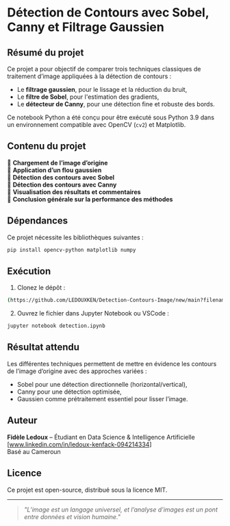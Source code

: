 # Détection de Contours avec Sobel, Canny et Filtrage Gaussien 

## Résumé du projet

Ce projet a pour objectif de comparer trois techniques classiques de traitement d’image appliquées à la détection de contours :
- Le **filtrage gaussien**, pour le lissage et la réduction du bruit,
- Le **filtre de Sobel**, pour l'estimation des gradients,
- Le **détecteur de Canny**, pour une détection fine et robuste des bords.

Ce notebook Python a été conçu pour être exécuté sous Python 3.9 dans un environnement compatible avec OpenCV (`cv2`) et Matplotlib.

## Contenu du projet

🔹 **Chargement de l’image d’origine**  
🔹 **Application d’un flou gaussien**  
🔹 **Détection des contours avec Sobel**  
🔹 **Détection des contours avec Canny**  
🔹 **Visualisation des résultats et commentaires**  
🔹 **Conclusion générale sur la performance des méthodes**

## Dépendances

Ce projet nécessite les bibliothèques suivantes :

```bash
pip install opencv-python matplotlib numpy
```

## Exécution

1. Clonez le dépôt :
```bash
(https://github.com/LEDOUXKEN/Detection-Contours-Image/new/main?filename=README.md)
```

2. Ouvrez le fichier dans Jupyter Notebook ou VSCode :
```bash
jupyter notebook detection.ipynb
```

## Résultat attendu

Les différentes techniques permettent de mettre en évidence les contours de l’image d’origine avec des approches variées :
- Sobel pour une détection directionnelle (horizontal/vertical),
- Canny pour une détection optimisée,
- Gaussien comme prétraitement essentiel pour lisser l’image.

## Auteur

**Fidèle Ledoux** – Étudiant en Data Science & Intelligence Artificielle  
 [www.linkedin.com/in/ledoux-kenfack-094214334]  
 Basé au Cameroun

## Licence

Ce projet est open-source, distribué sous la licence MIT.

---

> *"L’image est un langage universel, et l’analyse d’images est un pont entre données et vision humaine."*
